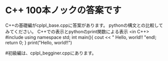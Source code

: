 # C++ 100本ノックの答案です
C++の基礎編がcplpl_base.cppに答案があります。
pythonの構文との比較してみてください。
C++での表示とpythonのprint関数による表示
<in C++>
#include <iostream>
using namespace std;
int main(){
  cout << " Hello, world!! "endl;
  return 0;
  }
<in Python>
 print("Hello, world!!")

#初級編は、cplpl_begginer.cppにあります。
